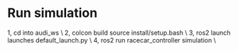 # Run simulation 
1, cd into audi_ws \\
2, colcon build    source install/setup.bash \\
3, ros2 launch launches default_launch.py \\
4, ros2 run racecar_controller simulation \\
